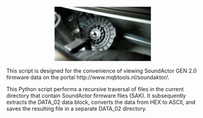 <p align="center">
    <img src="https://github.com/ADmitriyP/VAG_MQB_studies/blob/main/Soundaktor/VIEW.jpg" alt="logo" style="width:50%; height:auto;"/>
</p>
This script is designed for the convenience of viewing SoundActor GEN 2.0 firmware data on the portal http://www.mqbtools.nl/soundaktor/.

This Python script performs a recursive traversal of files in the current directory that contain SoundActor firmware files (SAK). It subsequently extracts the DATA_02 data block, converts the data from HEX to ASCII, and saves the resulting file in a separate DATA_02 directory.
